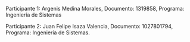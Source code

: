 Participante 1: 
Argenis Medina Morales,
Documento: 1319858,
Programa: Ingeniería de Sistemas

Participante 2:
Juan Felipe Isaza Valencia,
Documento: 1027801794,
Programa: Ingeniería de Sistemas.

